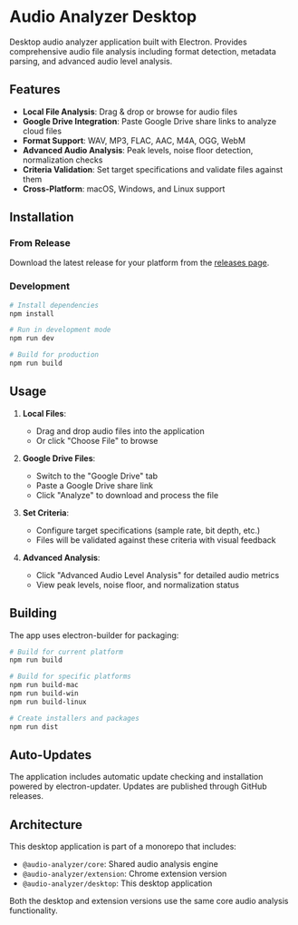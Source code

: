 # Audio Analyzer Desktop

Desktop audio analyzer application built with Electron. Provides comprehensive audio file analysis including format detection, metadata parsing, and advanced audio level analysis.

## Features

- **Local File Analysis**: Drag & drop or browse for audio files
- **Google Drive Integration**: Paste Google Drive share links to analyze cloud files
- **Format Support**: WAV, MP3, FLAC, AAC, M4A, OGG, WebM
- **Advanced Audio Analysis**: Peak levels, noise floor detection, normalization checks
- **Criteria Validation**: Set target specifications and validate files against them
- **Cross-Platform**: macOS, Windows, and Linux support

## Installation

### From Release
Download the latest release for your platform from the [releases page](https://github.com/vibingwithtom/audio-analyzer-extension/releases).

### Development
```bash
# Install dependencies
npm install

# Run in development mode
npm run dev

# Build for production
npm run build
```

## Usage

1. **Local Files**:
   - Drag and drop audio files into the application
   - Or click "Choose File" to browse

2. **Google Drive Files**:
   - Switch to the "Google Drive" tab
   - Paste a Google Drive share link
   - Click "Analyze" to download and process the file

3. **Set Criteria**:
   - Configure target specifications (sample rate, bit depth, etc.)
   - Files will be validated against these criteria with visual feedback

4. **Advanced Analysis**:
   - Click "Advanced Audio Level Analysis" for detailed audio metrics
   - View peak levels, noise floor, and normalization status

## Building

The app uses electron-builder for packaging:

```bash
# Build for current platform
npm run build

# Build for specific platforms
npm run build-mac
npm run build-win
npm run build-linux

# Create installers and packages
npm run dist
```

## Auto-Updates

The application includes automatic update checking and installation powered by electron-updater. Updates are published through GitHub releases.

## Architecture

This desktop application is part of a monorepo that includes:
- `@audio-analyzer/core`: Shared audio analysis engine
- `@audio-analyzer/extension`: Chrome extension version
- `@audio-analyzer/desktop`: This desktop application

Both the desktop and extension versions use the same core audio analysis functionality.